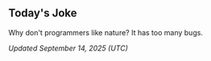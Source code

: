 ## Today's Joke
Why don't programmers like nature? It has too many bugs.

*Updated September 14, 2025 (UTC)*
